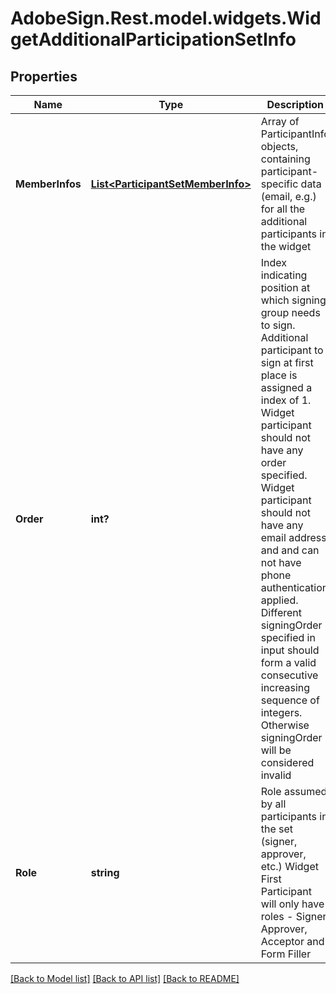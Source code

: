# AdobeSign.Rest.model.widgets.WidgetAdditionalParticipationSetInfo
## Properties

Name | Type | Description | Notes
------------ | ------------- | ------------- | -------------
**MemberInfos** | [**List&lt;ParticipantSetMemberInfo&gt;**](ParticipantSetMemberInfo.md) | Array of ParticipantInfo objects, containing participant-specific data (email, e.g.) for all the additional participants in the widget | [optional] 
**Order** | **int?** | Index indicating position at which signing group needs to sign. Additional participant to sign at first place is assigned a index of 1. Widget participant should not have any order specified. Widget participant should not have any email address and and can not have phone authentication applied. Different signingOrder specified in input should form a valid consecutive increasing sequence of integers. Otherwise signingOrder will be considered invalid | [optional] 
**Role** | **string** | Role assumed by all participants in the set (signer, approver, etc.) Widget First Participant will only have roles - Signer, Approver, Acceptor and Form Filler | [optional] 

[[Back to Model list]](../README.md#documentation-for-models) [[Back to API list]](../README.md#documentation-for-api-endpoints) [[Back to README]](../README.md)

